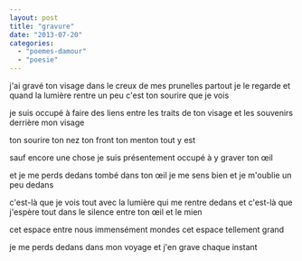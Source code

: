 ```yaml
---
layout: post
title: "gravure"
date: "2013-07-20"
categories: 
  - "poemes-damour"
  - "poesie"
---
```


j'ai gravé ton visage dans le creux de mes prunelles partout je le regarde et quand la lumière rentre un peu c'est ton sourire que je vois

je suis occupé à faire des liens entre les traits de ton visage et les souvenirs derrière mon visage

ton sourire ton nez ton front ton menton tout y est

sauf encore une chose je suis présentement occupé à y graver ton œil

et je me perds dedans tombé dans ton œil je me sens bien et je m'oublie un peu dedans

c'est-là que je vois tout avec la lumière qui me rentre dedans et c'est-là que j'espère tout dans le silence entre ton œil et le mien

cet espace entre nous immensément mondes cet espace tellement grand

je me perds dedans dans mon voyage et j'en grave chaque instant
